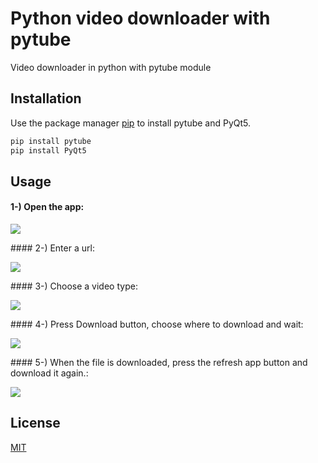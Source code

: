 # Python video downloader with pytube

Video downloader in python with pytube module

## Installation

Use the package manager [pip](https://pip.pypa.io/en/stable/) to install pytube and PyQt5.

```bash
pip install pytube
pip install PyQt5
```
## Usage
#### 1-) Open the app:
<p>
  <img src="https://image.prntscr.com/image/AB4Iaz0vRB_djYw0OjSOgw.png">
</p>
#### 2-) Enter a url:
<p>
  <img src="https://image.prntscr.com/image/nX6Elo3tTRSB4qmNjO825A.png">
</p>
#### 3-) Choose a video type:
<p>
  <img src="https://image.prntscr.com/image/nI4zWplFS6SHBwqZTY6Oqw.png">
</p>
#### 4-) Press Download button, choose where to download and wait:
<p>
  <img src="https://image.prntscr.com/image/tXZU4VMCQgOYYwzOybVgNg.png">
</p>
#### 5-) When the file is downloaded, press the refresh app button and download it again.:
<p>
  <img src="https://image.prntscr.com/image/hZ9pbo33ROmFfJWlAXopoA.png">
</p>


## License
[MIT](https://choosealicense.com/licenses/mit/)
